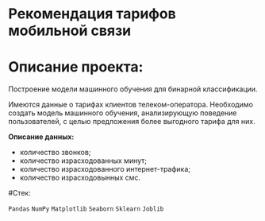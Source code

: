 # Рекомендация тарифов мобильной связи
# Описание проекта: 

Построение модели машинного обучения для бинарной классификации.

Имеются данные о тарифах клиентов телеком-оператора. Необходимо создать модель машинного обучения, анализирующую поведение пользователей, 
с целью предложения более выгодного тарифа для них. 

**Описание данных:**

- количество звонков;
- количество израсходованных минут;
- количество израсходованного интернет-трафика;
- количество израсходовынных смс.

#Стек:

`Pandas`
`NumPy`
`Matplotlib`
`Seaborn`
`Sklearn`
`Joblib`
